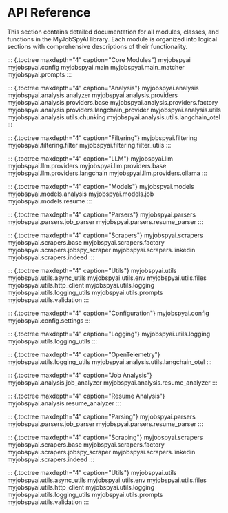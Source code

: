 # API Reference

This section contains detailed documentation for all modules, classes, and functions in the MyJobSpyAI library. Each module is organized into logical sections with comprehensive descriptions of their functionality.

::: {.toctree maxdepth="4" caption="Core Modules"}
myjobspyai
myjobspyai.config
myjobspyai.main
myjobspyai.main_matcher
myjobspyai.prompts
:::

::: {.toctree maxdepth="4" caption="Analysis"}
myjobspyai.analysis
myjobspyai.analysis.analyzer
myjobspyai.analysis.providers
myjobspyai.analysis.providers.base
myjobspyai.analysis.providers.factory
myjobspyai.analysis.providers.langchain_provider
myjobspyai.analysis.utils
myjobspyai.analysis.utils.chunking
myjobspyai.analysis.utils.langchain_otel
:::

::: {.toctree maxdepth="4" caption="Filtering"}
myjobspyai.filtering
myjobspyai.filtering.filter
myjobspyai.filtering.filter_utils
:::

::: {.toctree maxdepth="4" caption="LLM"}
myjobspyai.llm
myjobspyai.llm.providers
myjobspyai.llm.providers.base
myjobspyai.llm.providers.langchain
myjobspyai.llm.providers.ollama
:::

::: {.toctree maxdepth="4" caption="Models"}
myjobspyai.models
myjobspyai.models.analysis
myjobspyai.models.job
myjobspyai.models.resume
:::

::: {.toctree maxdepth="4" caption="Parsers"}
myjobspyai.parsers
myjobspyai.parsers.job_parser
myjobspyai.parsers.resume_parser
:::

::: {.toctree maxdepth="4" caption="Scrapers"}
myjobspyai.scrapers
myjobspyai.scrapers.base
myjobspyai.scrapers.factory
myjobspyai.scrapers.jobspy_scraper
myjobspyai.scrapers.linkedin
myjobspyai.scrapers.indeed
:::

::: {.toctree maxdepth="4" caption="Utils"}
myjobspyai.utils
myjobspyai.utils.async_utils
myjobspyai.utils.env
myjobspyai.utils.files
myjobspyai.utils.http_client
myjobspyai.utils.logging
myjobspyai.utils.logging_utils
myjobspyai.utils.prompts
myjobspyai.utils.validation
:::

::: {.toctree maxdepth="4" caption="Configuration"}
myjobspyai.config
myjobspyai.config.settings
:::

::: {.toctree maxdepth="4" caption="Logging"}
myjobspyai.utils.logging
myjobspyai.utils.logging_utils
:::

::: {.toctree maxdepth="4" caption="OpenTelemetry"}
myjobspyai.utils.logging_utils
myjobspyai.analysis.utils.langchain_otel
:::

::: {.toctree maxdepth="4" caption="Job Analysis"}
myjobspyai.analysis.job_analyzer
myjobspyai.analysis.resume_analyzer
:::

::: {.toctree maxdepth="4" caption="Resume Analysis"}
myjobspyai.analysis.resume_analyzer
:::

::: {.toctree maxdepth="4" caption="Parsing"}
myjobspyai.parsers
myjobspyai.parsers.job_parser
myjobspyai.parsers.resume_parser
:::

::: {.toctree maxdepth="4" caption="Scraping"}
myjobspyai.scrapers
myjobspyai.scrapers.base
myjobspyai.scrapers.factory
myjobspyai.scrapers.jobspy_scraper
myjobspyai.scrapers.linkedin
myjobspyai.scrapers.indeed
:::

::: {.toctree maxdepth="4" caption="Utils"}
myjobspyai.utils
myjobspyai.utils.async_utils
myjobspyai.utils.env
myjobspyai.utils.files
myjobspyai.utils.http_client
myjobspyai.utils.logging
myjobspyai.utils.logging_utils
myjobspyai.utils.prompts
myjobspyai.utils.validation
:::
